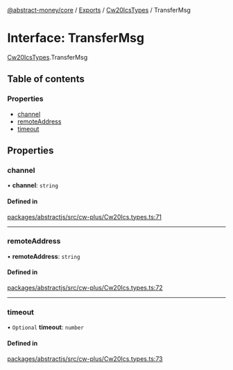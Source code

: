 [@abstract-money/core](../README.md) / [Exports](../modules.md) / [Cw20IcsTypes](../modules/Cw20IcsTypes.md) / TransferMsg

# Interface: TransferMsg

[Cw20IcsTypes](../modules/Cw20IcsTypes.md).TransferMsg

## Table of contents

### Properties

- [channel](Cw20IcsTypes.TransferMsg.md#channel)
- [remoteAddress](Cw20IcsTypes.TransferMsg.md#remoteaddress)
- [timeout](Cw20IcsTypes.TransferMsg.md#timeout)

## Properties

### channel

• **channel**: `string`

#### Defined in

[packages/abstractjs/src/cw-plus/Cw20Ics.types.ts:71](https://github.com/AbstractSDK/frontend/blob/07410073/packages/abstractjs/src/cw-plus/Cw20Ics.types.ts#L71)

___

### remoteAddress

• **remoteAddress**: `string`

#### Defined in

[packages/abstractjs/src/cw-plus/Cw20Ics.types.ts:72](https://github.com/AbstractSDK/frontend/blob/07410073/packages/abstractjs/src/cw-plus/Cw20Ics.types.ts#L72)

___

### timeout

• `Optional` **timeout**: `number`

#### Defined in

[packages/abstractjs/src/cw-plus/Cw20Ics.types.ts:73](https://github.com/AbstractSDK/frontend/blob/07410073/packages/abstractjs/src/cw-plus/Cw20Ics.types.ts#L73)
